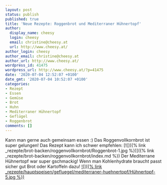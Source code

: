 ```yaml
---
layout: post
status: publish
published: true
title: 'Neue Rezepte: Roggenbrot und Mediterraner Hühnertopf'
author:
  display_name: cheesy
  login: cheesy
  email: christine@cheesy.at
  url: http://www.cheesy.at/
author_login: cheesy
author_email: christine@cheesy.at
author_url: http://www.cheesy.at/
wordpress_id: 41475
wordpress_url: http://www.cheesy.at/?p=41475
date: '2020-07-04 12:52:07 +0100'
date_gmt: '2020-07-04 10:52:07 +0100'
categories:
- Rezept
- Essen
- Gemüse
- Brot
- Huhn
- Mediterraner Hühnertopf
- Geflügel
- Roggenbrot
comments: []
---
```

Kann man gerne auch gemeinsam essen :)
Das Roggenvollkornbrot ist super gelungen! Das Rezept kann ich schwer empfehlen:
[![]({% link _rezepte/brot-backen/roggenvollkornbrot/Roggenbrot-1.jpg %})]({% link _rezepte/brot-backen/roggenvollkornbrot/index.md %})
Der Mediterrane Hühnertopf war super gschmackig! Wenn man Kohlenhydrate braucht passt sicher gut Brot oder Kartoffeln dazu!
[![]({% link _rezepte/hauptspeisen/gefluegel/mediterraner-huehnertopf/Hühnertopf-5.jpg %})](http://www.cheesy.at/rezepte/hauptspeisen/gefluegel/mediterraner-huhnertopf/)
